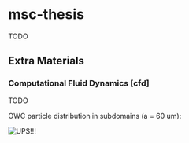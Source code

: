 # msc-thesis
TODO

## Extra Materials

### Computational Fluid Dynamics [**cfd**]

TODO

OWC particle distribution in subdomains (a = 60 um):

![UPS!!!](extras/pfp-owc-anim.gif)

